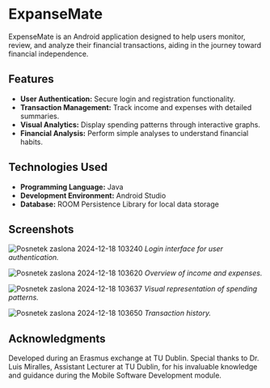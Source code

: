 # ExpanseMate

ExpenseMate is an Android application designed to help users monitor, review, and analyze their financial transactions, aiding in the journey toward financial independence.

## Features

- **User Authentication:** Secure login and registration functionality.
- **Transaction Management:** Track income and expenses with detailed summaries.
- **Visual Analytics:** Display spending patterns through interactive graphs.
- **Financial Analysis:** Perform simple analyses to understand financial habits.

## Technologies Used

- **Programming Language:** Java
- **Development Environment:** Android Studio
- **Database:** ROOM Persistence Library for local data storage

## Screenshots

![Posnetek zaslona 2024-12-18 103240](https://github.com/user-attachments/assets/a52d3c20-8d47-44ad-942b-c20a6488f56c)
*Login interface for user authentication.*

![Posnetek zaslona 2024-12-18 103620](https://github.com/user-attachments/assets/2b7140c6-9914-476a-b94c-b423d3756d08)
*Overview of income and expenses.*

![Posnetek zaslona 2024-12-18 103637](https://github.com/user-attachments/assets/fe9ce535-4b34-4aaa-a2b1-3c1b1e997a25)
*Visual representation of spending patterns.*

![Posnetek zaslona 2024-12-18 103650](https://github.com/user-attachments/assets/8ae158b8-ea07-4c4a-9c5b-13ee6807ecf9)
*Transaction history.*

## Acknowledgments

Developed during an Erasmus exchange at TU Dublin. Special thanks to Dr. Luis Miralles, Assistant Lecturer at TU Dublin, for his invaluable knowledge and guidance during the Mobile Software Development module. 
  
